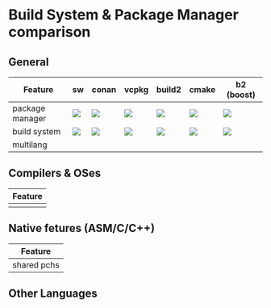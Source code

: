 # Build System & Package Manager comparison

## General

| Feature | sw | conan | vcpkg | build2 | cmake | b2 (boost) |
|---|---|---|---|---|---|---|
| package manager | ![](https://img.shields.io/badge/yes-brightgreen.svg) | ![](https://img.shields.io/badge/yes-brightgreen.svg) | ![](https://img.shields.io/badge/yes-brightgreen.svg) | ![](https://img.shields.io/badge/yes-brightgreen.svg) |![](https://img.shields.io/badge/no-red.svg) |![](https://img.shields.io/badge/no-red.svg) |
| build system | ![](https://img.shields.io/badge/yes-brightgreen.svg) | ![](https://img.shields.io/badge/no-red.svg) | ![](https://img.shields.io/badge/no-red.svg) | ![](https://img.shields.io/badge/yes-brightgreen.svg) |![](https://img.shields.io/badge/yes-brightgreen.svg) |![](https://img.shields.io/badge/yes-brightgreen.svg) |
| multilang | 

## Compilers & OSes

| Feature |
|---|
|  |


## Native fetures (ASM/C/C++)

| Feature |
|---|
| shared pchs |

## Other Languages
